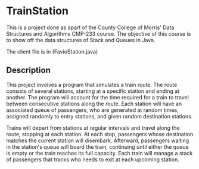 # TrainStation
This is a project done as apart of the County College of Morris' Data Structures and Algorithms CMP-233 course. The objective of this course is to show off the data structures of Stack and Queues in Java.

The client file is in (FavioStation.java)  

<h2> Description </h2>

This project involves a program that simulates a train route. The route consists of several stations, starting at a specific station and ending at another. The program will account for the time required for a train to travel between consecutive stations along the route. Each station will have an associated queue of passengers, who are generated at random times, assigned randomly to entry stations, and given random destination stations.

Trains will depart from stations at regular intervals and travel along the route, stopping at each station. At each stop, passengers whose destination matches the current station will disembark. Afterward, passengers waiting in the station's queue will board the train, continuing until either the queue is empty or the train reaches its full capacity. Each train will manage a stack of passengers that tracks who needs to exit at each upcoming station.
